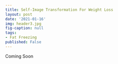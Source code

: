 ```yaml
---
title: Self-Image Transformation For Weight Loss
layout: post
date: '2021-01-16'
img: header3.jpg
fig-caption: null
tags:
- Fat Freezing
published: False
---
```


Coming Soon
